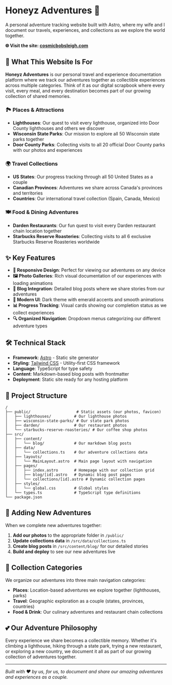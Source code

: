 # Honeyz Adventures 🌟

A personal adventure tracking website built with Astro, where my wife and I document our travels, experiences, and collections as we explore the world together.

**🌐 Visit the site: <a href="https://cosmicbobsleigh.com" target="_blank" rel="noopener noreferrer">cosmicbobsleigh.com</a>**

## 🎯 What This Website Is For

**Honeyz Adventures** is our personal travel and experience documentation platform where we track our adventures together as collectible experiences across multiple categories. Think of it as our digital scrapbook where every visit, every meal, and every destination becomes part of our growing collection of shared memories.

### 🏞️ **Places & Attractions**
- **Lighthouses**: Our quest to visit every lighthouse, organized into Door County lighthouses and others we discover
- **Wisconsin State Parks**: Our mission to explore all 50 Wisconsin state parks together
- **Door County Parks**: Collecting visits to all 20 official Door County parks with our photos and experiences

### 🌍 **Travel Collections**
- **US States**: Our progress tracking through all 50 United States as a couple
- **Canadian Provinces**: Adventures we share across Canada's provinces and territories  
- **Countries**: Our international travel collection (Spain, Canada, Mexico)

### 🍽️ **Food & Dining Adventures**
- **Darden Restaurants**: Our fun quest to visit every Darden restaurant chain location together
- **Starbucks Reserve Roasteries**: Collecting visits to all 6 exclusive Starbucks Reserve Roasteries worldwide

## ✨ Key Features

- **📱 Responsive Design**: Perfect for viewing our adventures on any device
- **🖼️ Photo Galleries**: Rich visual documentation of our experiences with loading animations
- **📝 Blog Integration**: Detailed blog posts where we share stories from our adventures
- **🎨 Modern UI**: Dark theme with emerald accents and smooth animations
- **📊 Progress Tracking**: Visual cards showing our completion status as we collect experiences
- **🔍 Organized Navigation**: Dropdown menus categorizing our different adventure types

## 🛠️ Technical Stack

- **Framework**: [Astro](https://astro.build/) - Static site generator
- **Styling**: [Tailwind CSS](https://tailwindcss.com/) - Utility-first CSS framework
- **Language**: TypeScript for type safety
- **Content**: Markdown-based blog posts with frontmatter
- **Deployment**: Static site ready for any hosting platform

## 📁 Project Structure

```
/
├── public/                    # Static assets (our photos, favicon)
│   ├── lighthouses/          # Our lighthouse photos
│   ├── wisconsin-state-parks/ # Our state park photos
│   ├── darden/               # Our restaurant photos
│   └── starbucks-reserve-roasteries/ # Our coffee shop photos
├── src/
│   ├── content/
│   │   └── blog/             # Our markdown blog posts
│   ├── data/
│   │   └── collections.ts    # Our adventure collections data
│   ├── layouts/
│   │   └── MainLayout.astro  # Main page layout with navigation
│   ├── pages/
│   │   ├── index.astro       # Homepage with our collection grid
│   │   ├── blog/[id].astro   # Dynamic blog post pages
│   │   └── collections/[id].astro # Dynamic collection pages
│   ├── styles/
│   │   └── global.css        # Global styles
│   └── types.ts              # TypeScript type definitions
└── package.json
```

## 📝 Adding New Adventures

When we complete new adventures together:

1. **Add our photos** to the appropriate folder in `/public/`
2. **Update collections data** in `/src/data/collections.ts`
3. **Create blog posts** in `/src/content/blog/` for our detailed stories
4. **Build and deploy** to see our new adventures live

## 🌟 Collection Categories

We organize our adventures into three main navigation categories:

- **Places**: Location-based adventures we explore together (lighthouses, parks)
- **Travel**: Geographic exploration as a couple (states, provinces, countries)  
- **Food & Drink**: Our culinary adventures and restaurant chain collections

## 💕 Our Adventure Philosophy

Every experience we share becomes a collectible memory. Whether it's climbing a lighthouse, hiking through a state park, trying a new restaurant, or exploring a new country, we document it all as part of our growing collection of adventures together.

---

*Built with ❤️ by us, for us, to document and share our amazing adventures and experiences as a couple.*

